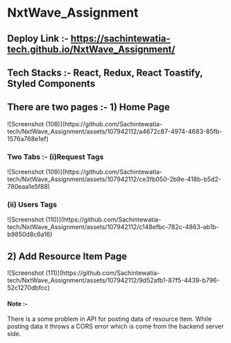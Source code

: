 # NxtWave_Assignment
<h2>Deploy Link :- <a href='https://sachintewatia-tech.github.io/NxtWave_Assignment/'>https://sachintewatia-tech.github.io/NxtWave_Assignment/</a> </h2>
<h2>Tech Stacks :- React, Redux, React Toastify, Styled Components</h2>
<h2>There are two pages :- 1) Home Page</h2>
![Screenshot (108)](https://github.com/Sachintewatia-tech/NxtWave_Assignment/assets/107942112/a4672c87-4974-4683-85fb-1576a768e1ef)
<h3>Two Tabs :- (i)Request Tags</h3>
![Screenshot (109)](https://github.com/Sachintewatia-tech/NxtWave_Assignment/assets/107942112/ce3fb050-2b9e-418b-b5d2-780eaa1e5f88)
<h3>(ii) Users Tags</h3>
![Screenshot (110)](https://github.com/Sachintewatia-tech/NxtWave_Assignment/assets/107942112/c148efbc-782c-4863-ab1b-b9850d8c6a16)
<h2>2) Add Resource Item Page </h2>
![Screenshot (111)](https://github.com/Sachintewatia-tech/NxtWave_Assignment/assets/107942112/9d52afb1-87f5-4439-b796-52c1270dbfcc)


<h4>Note :- </h4> <p>There is a some problem in API for posting data of resource item. While posting data it throws a CORS error which is come from the backend server side.</p>
